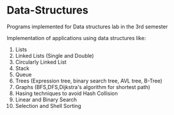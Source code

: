 # Data-Structures
Programs implemented for Data structures lab in the 3rd semester

Implementation of applications using data structures like:

1. Lists
2. Linked Lists (Single and Double)
3. Circularly Linked List
4. Stack
5. Queue
6. Trees (Expression tree, binary search tree, AVL tree, B-Tree)
7. Graphs (BFS,DFS,Dijkstra's algorithm for shortest path)
8. Hasing techniques to avoid Hash Collision
9. Linear and Binary Search
10. Selection and Shell Sorting
